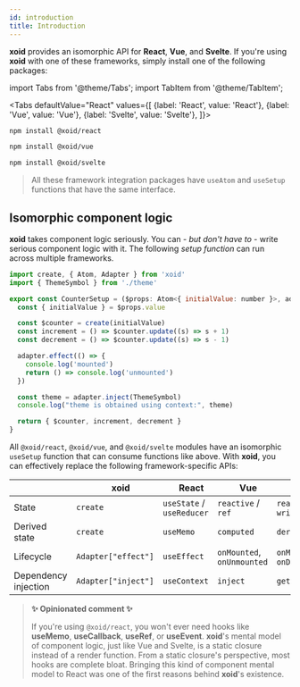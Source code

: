 ```yaml
---
id: introduction
title: Introduction
---
```


**xoid** provides an isomorphic API for **React**, **Vue**, and **Svelte**. If you're using **xoid** with one of these frameworks, simply install one of the following packages:

import Tabs from '@theme/Tabs';
import TabItem from '@theme/TabItem';

<Tabs
  defaultValue="React"
  values={[
    {label: 'React', value: 'React'},
    {label: 'Vue', value: 'Vue'},
    {label: 'Svelte', value: 'Svelte'},
  ]}>
  <TabItem value="React">

```bash
npm install @xoid/react
```

  </TabItem>
  <TabItem value="Vue">

```bash
npm install @xoid/vue
```

  </TabItem>
  <TabItem value="Svelte">

```bash
npm install @xoid/svelte
```

  </TabItem>
</Tabs>


> All these framework integration packages have `useAtom` and `useSetup` functions that have the same interface.

## Isomorphic component logic

**xoid** takes component logic seriously. 
You can - *but don't have to* - write serious component logic with it. The following *setup function* can run across multiple frameworks.

```js
import create, { Atom, Adapter } from 'xoid'
import { ThemeSymbol } from './theme'

export const CounterSetup = ($props: Atom<{ initialValue: number }>, adapter: Adapter) => {
  const { initialValue } = $props.value

  const $counter = create(initialValue)
  const increment = () => $counter.update((s) => s + 1)
  const decrement = () => $counter.update((s) => s - 1)

  adapter.effect(() => {
    console.log('mounted')
    return () => console.log('unmounted')
  })

  const theme = adapter.inject(ThemeSymbol)
  console.log("theme is obtained using context:", theme)

  return { $counter, increment, decrement }
}
```

All `@xoid/react`, `@xoid/vue`, and `@xoid/svelte` modules have an isomorphic `useSetup` function that can consume functions like above. With **xoid**, you can effectively replace the following framework-specific APIs:

|  | <img src="https://raw.githubusercontent.com/onurkerimov/xoid/master/assets/logo-plain.svg" width="16"/> xoid | <img src="https://raw.githubusercontent.com/onurkerimov/xoid/master/assets/integrations/react.ico" width="16"/> React | <img src="https://raw.githubusercontent.com/onurkerimov/xoid/master/assets/integrations/vue.png" width="16"/> Vue | <img src="https://raw.githubusercontent.com/onurkerimov/xoid/master/assets/integrations/svelte.png" width="16"/> Svelte |
|---|---|---|---|---|
| State | `create` | `useState` / `useReducer` | `reactive` / `ref` | `readable` / `writable` |
| Derived state | `create` | `useMemo` | `computed` | `derived` |
| Lifecycle | `Adapter["effect"]` | `useEffect` | `onMounted`, `onUnmounted` | `onMount`, `onDestroy` |
| Dependency injection | `Adapter["inject"]` | `useContext` | `inject` | `getContext` |

> **✨ Opinionated comment ✨**
>
> If you're using `@xoid/react`, you won't ever need hooks like **useMemo**, **useCallback**, **useRef**, or **useEvent**. **xoid**'s mental model of component logic, just like Vue and Svelte, is a static closure instead of a render function. From a static closure's perspective, most hooks are complete bloat. Bringing this kind of component mental model to React was one of the first reasons behind **xoid**'s existence.